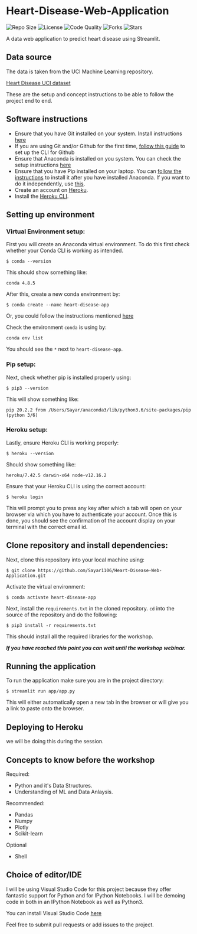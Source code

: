 # Heart-Disease-Web-Application
![Repo Size](https://img.shields.io/github/repo-size/Sayar1106/Heart-Disease-Web-Application?style=for-the-badge)
![License](https://img.shields.io/github/license/Sayar1106/Heart-Disease-Web-Application?style=for-the-badge)
![Code Quality](https://img.shields.io/lgtm/grade/python/github/Sayar1106/Heart-Disease-Web-Application?style=for-the-badge)
![Forks](https://img.shields.io/github/forks/Sayar1106/Heart-Disease-Web-Application?style=for-the-badge)
![Stars](https://img.shields.io/github/stars/Sayar1106/Heart-Disease-Web-Application?style=for-the-badge)

A data web application to predict heart disease using Streamlit.

## Data source

The data is taken from the UCI Machine Learning repository. 

[Heart Disease UCI dataset](https://www.kaggle.com/ronitf/heart-disease-uci)

These are the setup and concept instructions to be able to follow the project
end to end.

##  Software instructions
* Ensure that you have Git installed on your system. Install instructions [here](https://git-scm.com/downloads)
* If you are using Git and/or Github for the first time, [follow this guide](https://docs.github.com/en/github/getting-started-with-github/set-up-git) to set up the CLI for Github
* Ensure that Anaconda is installed on you system. You can check the setup instructions [here]("https://docs.anaconda.com/anaconda/install/")
* Ensure that you have Pip installed on your laptop. You can [follow the instructions](https://anaconda.org/anaconda/pip) to install it after you have installed Anaconda. If you want to do it independently, use [this](https://pip.pypa.io/en/stable/installing/).
* Create an account on [Heroku](https://signup.heroku.com/). 
* Install the [Heroku CLI](https://devcenter.heroku.com/articles/heroku-cli).

## Setting up environment

### Virtual Environment setup:
First you will create an Anaconda virtual environment. To do this first check whether your Conda CLI is working as intended.

`$ conda --version`

This should show something like:
 
 `conda 4.8.5`

 After this, create a new conda environment by:

 `
 $ conda create --name heart-disease-app
 `

Or, you could follow the instructions mentioned [here](https://docs.conda.io/projects/conda/en/latest/user-guide/tasks/manage-environments.html#creating-an-environment-with-commands)

 Check the environment `conda` is using by:

 `conda env list`

 You should see the `*` next to `heart-disease-app`.

### Pip setup:

 Next, check whether pip is installed properly using:

 `$ pip3 --version`

 This will show something like:

 `pip 20.2.2 from /Users/Sayar/anaconda3/lib/python3.6/site-packages/pip (python 3/6)`

 ### Heroku setup:

Lastly, ensure Heroku CLI is working properly:

`$ heroku --version`

Should show something like:

`heroku/7.42.5 darwin-x64 node-v12.16.2`

Ensure that your Heroku CLI is using the correct account:

`$ heroku login`

This will prompt you to press any key after which a tab will open on your browser via which you have to authenticate your account. Once this is done, you should see the confirmation of
the account display on your terminal with the correct email id.

## Clone repository and install dependencies:

Next, clone this repository into your local machine using:

`$ git clone https://github.com/Sayar1106/Heart-Disease-Web-Application.git`

Activate the virtual environment:

`$ conda activate heart-disease-app`

Next, install the `requirements.txt` in the cloned repository. `cd` into the source of the repository and do the following:

`$ pip3 install -r requirements.txt`

This should install all the required libraries for the workshop.

_**If you have reached this point you can wait until the workshop webinar.**_

## Running the application

To run the application make sure you are in the project directory:

`$ streamlit run app/app.py`

This will either automatically open a new tab in the browser or will give you a link to paste onto the browser.

## Deploying to Heroku

we will be doing this during the session.

## Concepts to know before the workshop
Required:

* Python and it's Data Structures.
* Understanding of ML and Data Anlaysis.

Recommended:
* Pandas
* Numpy
* Plotly
* Scikit-learn

Optional
* Shell

## Choice of editor/IDE

I will be using Visual Studio Code for this project because they offer fantastic support for Python and for IPython Notebooks. I will be demoing code in both in an IPython Notebook as well as Python3.

You can install Visual Studio Code [here](https://code.visualstudio.com/download)

Feel free to submit pull requests or add issues to the project.
